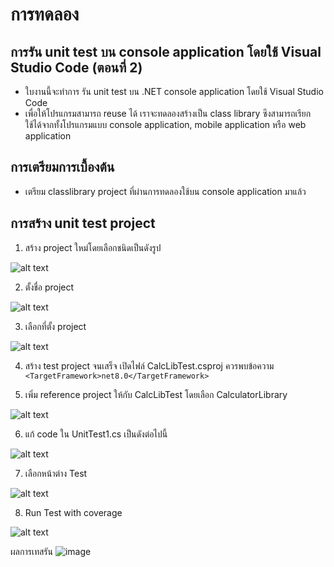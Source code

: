 # การทดลอง
## การรัน unit test บน console application โดยใช้ Visual Studio Code (ตอนที่ 2)

- ใบงานนี้จะทำการ รัน unit test บน  .NET console application โดยใช้ Visual Studio Code
- เพื่อให้โปรแกรมสามารถ reuse ได้ เราจะทดลองสร้างเป็น class library ซึงสามารถเรียกใช้ได้จากทั้งโปรแกรมแบบ console application, mobile application หรือ web application


## การเตรียมการเบื้องต้น
- เตรียม classlibrary project ที่ผ่านการทดลองใช้บน console application มาแล้ว 

## การสร้าง unit test project
1. สร้าง project ใหม่โดยเลือกชนิดเป็นดังรูป

![alt text](./Pictures/image-35.png)

2. ตั้งชื่อ project
   
![alt text](./Pictures/image-36.png)

3. เลือกที่ตั้ง project

![alt text](./Pictures/image-37.png)

4. สร้าง test project จนเสร็จ เปิดไฟล์ CalcLibTest.csproj ควรพบข้อความ  `<TargetFramework>net8.0</TargetFramework>`
  
5. เพิ่ม reference project ให้กับ CalcLibTest โดยเลือก CalculatorLibrary

![alt text](./Pictures/image-38.png)

6. แก้ code ใน UnitTest1.cs เป็นดังต่อไปนี้

![alt text](./Pictures/image-39.png)


7. เลือกหน้าต่าง Test

![alt text](./Pictures/image-40.png)


8. Run Test with coverage

![alt text](./Pictures/image-41.png)


ผลการเทสรัน
![image](https://github.com/user-attachments/assets/b68a1f59-ca27-4402-9f03-43be0bbba36b)


